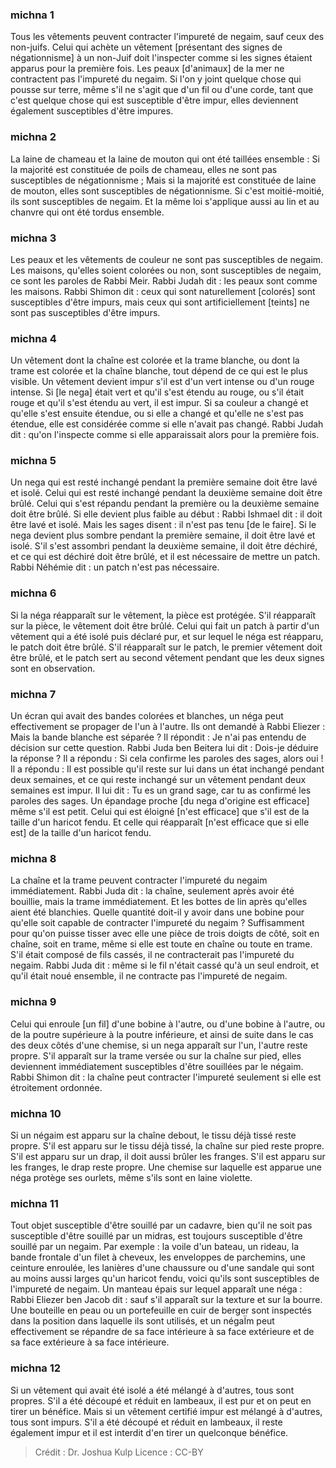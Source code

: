 
### michna 1
Tous les vêtements peuvent contracter l'impureté de negaim, sauf ceux des non-juifs. Celui qui achète un vêtement [présentant des signes de négationnisme] à un non-Juif doit l'inspecter comme si les signes étaient apparus pour la première fois. Les peaux [d'animaux] de la mer ne contractent pas l'impureté du negaim. Si l'on y joint quelque chose qui pousse sur terre, même s'il ne s'agit que d'un fil ou d'une corde, tant que c'est quelque chose qui est susceptible d'être impur, elles deviennent également susceptibles d'être impures.

### michna 2
La laine de chameau et la laine de mouton qui ont été taillées ensemble : Si la majorité est constituée de poils de chameau, elles ne sont pas susceptibles de négationnisme ; Mais si la majorité est constituée de laine de mouton, elles sont susceptibles de négationnisme. Si c'est moitié-moitié, ils sont susceptibles de negaim. Et la même loi s'applique aussi au lin et au chanvre qui ont été tordus ensemble.

### michna 3
Les peaux et les vêtements de couleur ne sont pas susceptibles de negaim. Les maisons, qu'elles soient colorées ou non, sont susceptibles de negaim, ce sont les paroles de Rabbi Meir. Rabbi Judah dit : les peaux sont comme les maisons. Rabbi Shimon dit : ceux qui sont naturellement [colorés] sont susceptibles d'être impurs, mais ceux qui sont artificiellement [teints] ne sont pas susceptibles d'être impurs.

### michna 4
Un vêtement dont la chaîne est colorée et la trame blanche, ou dont la trame est colorée et la chaîne blanche, tout dépend de ce qui est le plus visible. Un vêtement devient impur s'il est d'un vert intense ou d'un rouge intense. Si [le nega] était vert et qu'il s'est étendu au rouge, ou s'il était rouge et qu'il s'est étendu au vert, il est impur. Si sa couleur a changé et qu'elle s'est ensuite étendue, ou si elle a changé et qu'elle ne s'est pas étendue, elle est considérée comme si elle n'avait pas changé. Rabbi Judah dit : qu'on l'inspecte comme si elle apparaissait alors pour la première fois.

### michna 5
Un nega qui est resté inchangé pendant la première semaine doit être lavé et isolé. Celui qui est resté inchangé pendant la deuxième semaine doit être brûlé. Celui qui s'est répandu pendant la première ou la deuxième semaine doit être brûlé. Si elle devient plus faible au début : Rabbi Ishmael dit : il doit être lavé et isolé. Mais les sages disent : il n'est pas tenu [de le faire]. Si le nega devient plus sombre pendant la première semaine, il doit être lavé et isolé. S'il s'est assombri pendant la deuxième semaine, il doit être déchiré, et ce qui est déchiré doit être brûlé, et il est nécessaire de mettre un patch. Rabbi Néhémie dit : un patch n'est pas nécessaire.

### michna 6
Si la néga réapparaît sur le vêtement, la pièce est protégée. S'il réapparaît sur la pièce, le vêtement doit être brûlé. Celui qui fait un patch à partir d'un vêtement qui a été isolé puis déclaré pur, et sur lequel le néga est réapparu, le patch doit être brûlé. S'il réapparaît sur le patch, le premier vêtement doit être brûlé, et le patch sert au second vêtement pendant que les deux signes sont en observation.

### michna 7
Un écran qui avait des bandes colorées et blanches, un néga peut effectivement se propager de l'un à l'autre. Ils ont demandé à Rabbi Eliezer : Mais la bande blanche est séparée ? Il répondit : Je n'ai pas entendu de décision sur cette question. Rabbi Juda ben Beitera lui dit : Dois-je déduire la réponse ? Il a répondu : Si cela confirme les paroles des sages, alors oui ! Il a répondu : Il est possible qu'il reste sur lui dans un état inchangé pendant deux semaines, et ce qui reste inchangé sur un vêtement pendant deux semaines est impur. Il lui dit : Tu es un grand sage, car tu as confirmé les paroles des sages. Un épandage proche [du nega d'origine est efficace] même s'il est petit. Celui qui est éloigné [n'est efficace] que s'il est de la taille d'un haricot fendu. Et celle qui réapparaît [n'est efficace que si elle est] de la taille d'un haricot fendu.

### michna 8
La chaîne et la trame peuvent contracter l'impureté du negaim immédiatement. Rabbi Juda dit : la chaîne, seulement après avoir été bouillie, mais la trame immédiatement. Et les bottes de lin après qu'elles aient été blanchies. Quelle quantité doit-il y avoir dans une bobine pour qu'elle soit capable de contracter l'impureté du negaim ? Suffisamment pour qu'on puisse tisser avec elle une pièce de trois doigts de côté, soit en chaîne, soit en trame, même si elle est toute en chaîne ou toute en trame. S'il était composé de fils cassés, il ne contracterait pas l'impureté du negaim. Rabbi Juda dit : même si le fil n'était cassé qu'à un seul endroit, et qu'il était noué ensemble, il ne contracte pas l'impureté de negaim.

### michna 9
Celui qui enroule [un fil] d'une bobine à l'autre, ou d'une bobine à l'autre, ou de la poutre supérieure à la poutre inférieure, et ainsi de suite dans le cas des deux côtés d'une chemise, si un nega apparaît sur l'un, l'autre reste propre. S'il apparaît sur la trame versée ou sur la chaîne sur pied, elles deviennent immédiatement susceptibles d'être souillées par le négaim. Rabbi Shimon dit : la chaîne peut contracter l'impureté seulement si elle est étroitement ordonnée.

### michna 10
Si un négaim est apparu sur la chaîne debout, le tissu déjà tissé reste propre. S'il est apparu sur le tissu déjà tissé, la chaîne sur pied reste propre. S'il est apparu sur un drap, il doit aussi brûler les franges. S'il est apparu sur les franges, le drap reste propre. Une chemise sur laquelle est apparue une néga protège ses ourlets, même s'ils sont en laine violette.

### michna 11
Tout objet susceptible d'être souillé par un cadavre, bien qu'il ne soit pas susceptible d'être souillé par un midras, est toujours susceptible d'être souillé par un negaim. Par exemple : la voile d'un bateau, un rideau, la bande frontale d'un filet à cheveux, les enveloppes de parchemins, une ceinture enroulée, les lanières d'une chaussure ou d'une sandale qui sont au moins aussi larges qu'un haricot fendu, voici qu'ils sont susceptibles de l'impureté de negaim. Un manteau épais sur lequel apparaît une néga : Rabbi Eliezer ben Jacob dit : sauf s'il apparaît sur la texture et sur la bourre. Une bouteille en peau ou un portefeuille en cuir de berger sont inspectés dans la position dans laquelle ils sont utilisés, et un négaÏm peut effectivement se répandre de sa face intérieure à sa face extérieure et de sa face extérieure à sa face intérieure.

### michna 12
Si un vêtement qui avait été isolé a été mélangé à d'autres, tous sont propres. S'il a été découpé et réduit en lambeaux, il est pur et on peut en tirer un bénéfice. Mais si un vêtement certifié impur est mélangé à d'autres, tous sont impurs. S'il a été découpé et réduit en lambeaux, il reste également impur et il est interdit d'en tirer un quelconque bénéfice.

>Crédit : Dr. Joshua Kulp
>Licence : CC-BY